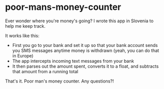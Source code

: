poor-mans-money-counter
=======================

Ever wonder where you're money's going? I wrote this app in Slovenia to help me keep track.

It works like this:

-   First you go to your bank and set it up so that your bank account sends you SMS messages anytime money is withdrawn (yeah, you can do that in Europe)
-   The app intercepts incoming text messages from your bank
-   It then parses out the amount spent, converts it to a float, and subtracts that amount from a running total

That's it. Poor man's money counter. Any questions?!
